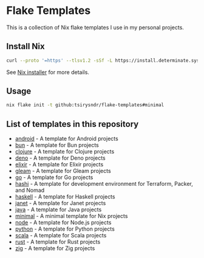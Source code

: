 # Flake Templates

This is a collection of Nix flake templates I use in my personal projects.

## Install Nix

```bash
curl --proto '=https' --tlsv1.2 -sSf -L https://install.determinate.systems/nix | sh -s -- install
```

See [Nix installer](https://github.com/DeterminateSystems/nix-installer) for more details.

## Usage
```bash
nix flake init -t github:tsirysndr/flake-templates#minimal
```

## List of templates in this repository

- [android](./android) - A template for Android projects
- [bun](./bun) - A template for Bun projects
- [clojure](./clojure) - A template for Clojure projects
- [deno](./deno) - A template for Deno projects
- [elixir](./elixir) - A template for Elixir projects
- [gleam](./gleam) - A template for Gleam projects
- [go](./go) - A template for Go projects
- [hashi](./hashi) - A template for development environment for Terraform, Packer, and Nomad
- [haskell](./haskell) - A template for Haskell projects
- [janet](./janet) - A template for Janet projects
- [java](./java) - A template for Java projects
- [minimal](./minimal) - A minimal template for Nix projects
- [node](./node) - A template for Node.js projects
- [python](./python) - A template for Python projects
- [scala](./scala) - A template for Scala projects
- [rust](./rust) - A template for Rust projects
- [zig](./zig) - A template for Zig projects
